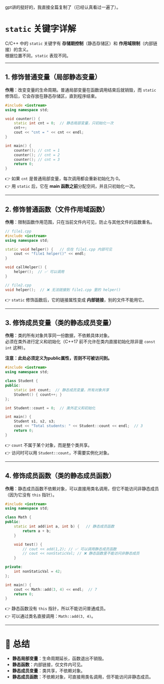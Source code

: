 gpt讲的挺好的，我直接全篇复制了（已经认真看过一遍了）。

# `static` 关键字详解

C/C++ 中的 `static` 关键字有 **存储期控制**（静态存储区）和 **作用域限制**（内部链接）的含义。  
根据位置不同，`static` 表现不同。

---

## 1. 修饰普通变量（局部静态变量）

**作用**：改变变量的生命周期。普通局部变量在函数调用结束后就销毁，而 `static` 修饰后，它会存放在静态存储区，直到程序结束。

```cpp
#include <iostream>
using namespace std;

void counter() {
    static int cnt = 0;  // 静态局部变量，只初始化一次
    cnt++;
    cout << "cnt = " << cnt << endl;
}

int main() {
    counter(); // cnt = 1
    counter(); // cnt = 2
    counter(); // cnt = 3
    return 0;
}

```

👉 如果 `cnt` 是普通局部变量，每次调用都会重新初始化为 0。  
👉 用 `static` 后，它在 **main 函数之前**分配空间，并且只初始化一次。

---

## 2. 修饰普通函数（文件作用域函数）

**作用**：限制函数作用范围，只在当前文件内可见，防止与其他文件的函数重名。

```cpp
// file1.cpp
#include <iostream>
using namespace std;

static void helper() {   // 仅在 file1.cpp 内部可见
    cout << "file1 helper()" << endl;
}

void callHelper() {
    helper();  // ✅ 可以调用
}

// file2.cpp
void helper();  // ❌ 无法链接到 file1.cpp 里的 helper()

```

👉 `static` 修饰函数后，它的链接属性变成 **内部链接**，别的文件不能用它。

---

## 3. 修饰成员变量（类的静态成员变量）

**作用**：类的所有对象共享同一份数据，不依赖具体对象。  
必须在类外进行定义和初始化（C++17 前不允许在类内直接初始化除非是 `const int` 这种）。

**注意：此处必须定义为public属性，否则不可被访问到。**

```cpp
#include <iostream>
using namespace std;

class Student {
public:
    static int count;  // 静态成员变量，所有对象共享
    Student() { count++; }
};

int Student::count = 0;  // 类外定义和初始化

int main() {
    Student s1, s2, s3;
    cout << "Total students: " << Student::count << endl;  // 3
    return 0;
}

```

👉 `count` 不属于某个对象，而是整个类共享。  
👉 访问时可以用 `Student::count`，不需要实例化对象。

---

## 4. 修饰成员函数（类的静态成员函数）

**作用**：静态成员函数不依赖对象，可以直接用类名调用，但它不能访问非静态成员（因为它没有 `this` 指针）。

```cpp
#include <iostream>
using namespace std;

class Math {
public:
    static int add(int a, int b) {   // 静态成员函数
        return a + b;
    }

    void test() {
        // cout << add(1,2); // ✅ 可以调用静态成员函数
        // cout << nonStaticVal; // ❌ 静态函数里不能访问非静态成员
    }

private:
    int nonStaticVal = 42;
};

int main() {
    cout << Math::add(3, 4) << endl;  // 7
    return 0;
}
```

👉 静态函数没有 `this` 指针，所以不能访问普通成员。  
👉 可以通过类名直接调用：`Math::add(3, 4)`。

---

# 🔑 总结

- **静态局部变量**：生命周期延长，函数退出不销毁。  
- **静态函数**：内部链接，仅文件内可见。  
- **静态成员变量**：类共享，不依赖对象。  
- **静态成员函数**：不依赖对象，可直接用类名调用，但不能访问非静态成员。  